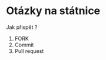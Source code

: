Otázky na státnice
======================================================

Jak přispět ?

1. FORK
2. Commit
3. Pull request
